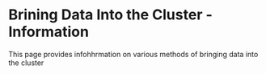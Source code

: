 # Brining Data Into the Cluster - Information 

This page provides infohhrmation on various methods of bringing data into the cluster

